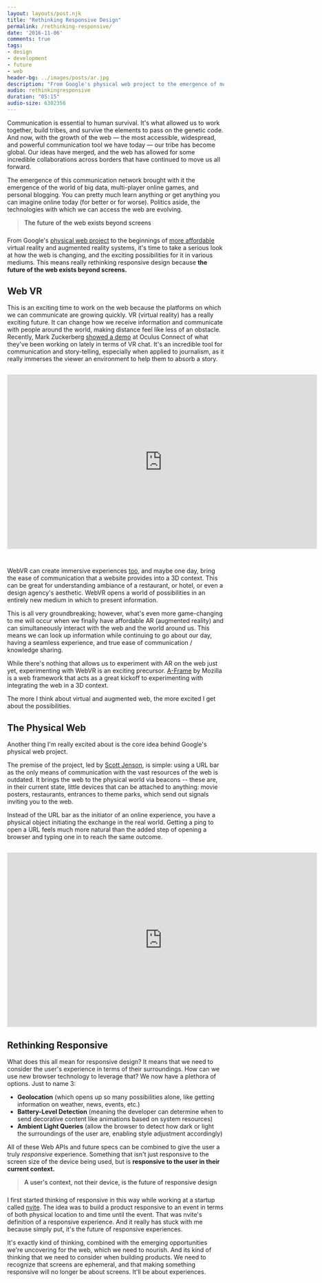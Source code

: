 ```yaml
---
layout: layouts/post.njk
title: "Rethinking Responsive Design"
permalink: /rethinking-responsive/
date: '2016-11-06'
comments: true
tags:
- design
- development
- future
- web
header-bg: ../images/posts/ar.jpg
description: "From Google's physical web project to the emergence of more affordable virtual reality and augmented reality systems, it's time to take a serious look at how the web is changing, and the exciting possibilities for its application outside of screens."
audio: rethinkingresponsive
duration: "05:15"
audio-size: 6302356
---
```


Communication is essential to human survival. It's what allowed us to work together, build tribes, and survive the elements to pass on the genetic code. And now, with the growth of the web &mdash; the most accessible, widespread, and powerful communication tool we have today &mdash; our tribe has become global. Our ideas have merged, and the web has allowed for some incredible collaborations across borders that have continued to move us all forward.

The emergence of this communication network brought with it the emergence of the world of big data, multi-player online games, and personal blogging. You can pretty much learn anything or get anything you can imagine online today (for better or for worse). Politics aside, the technologies with which we can access the web are evolving.

<blockquote class="left" style="padding-bottom:.7em"><a class="twitter-share">The future of the web exists beyond screens</a></blockquote>

From Google's [physical web project](https://google.github.io/physical-web/) to the beginnings of [more affordable](http://www.gearbrain.com/gear-vr-budget-virtual-reality-headset-1716690185.html) virtual reality and augmented reality systems, it's time to take a serious look at how the web is changing, and the exciting possibilities for it in various mediums. This means really rethinking responsive design because **the future of the web exists beyond screens.**

## Web VR

This is an exciting time to work on the web because the platforms on which we can communicate are growing quickly. VR (virtual reality) has a really exciting future. It can change how we receive information and communicate with people around the world, making distance feel like less of an obstacle. Recently, Mark Zuckerberg [showed a demo](https://www.youtube.com/watch?v=OyW4CBSZfL0) at Oculus Connect of what they've been working on lately in terms of VR chat. It's an incredible tool for communication and story-telling, especially when applied to journalism, as it really immerses the viewer an environment to help them to absorb a story.

<iframe width="720" height="405" style="margin: 1em 0 2em"  src="https://www.youtube.com/embed/0QY72R3ZDzw?rel=0" frameborder="0" allowfullscreen></iframe>

WebVR can create immersive experiences [too](https://www.youtube.com/watch?v=KMdCGkgNtno), and maybe one day, bring the ease of communication that a website provides into a 3D context. This can be great for understanding ambiance of a restaurant, or hotel, or even a design agency's aesthetic. WebVR opens a world of possibilities in an entirely new medium in which to present information.

This is all very groundbreaking; however, what's even more game-changing to me will occur when we finally have affordable AR (augmented reality) and can simultaneously interact with the web and the world around us. This means we can look up information while continuing to go about our day, having a seamless experience, and true ease of communication / knowledge sharing.

While there's nothing that allows us to experiment with AR on the web just yet, experimenting with WebVR is an exciting precursor. [A-Frame](https://aframe.io/) by Mozilla is a web framework that acts as a great kickoff to experimenting with integrating the web in a 3D context.

The more I think about virtual and augmented web, the more excited I get about the possibilities.

## The Physical Web

Another thing I'm really excited about is the core idea behind Google's physical web project.

The premise of the project, led by [Scott Jenson](https://twitter.com/scottjenson), is simple: using a URL bar as the only means of communication with the vast resources of the web is outdated. It brings the web to the physical world via beacons -- these are, in their current state, little devices that can be attached to anything: movie posters, restaurants, entrances to theme parks, which send out signals inviting you to the web.

Instead of the URL bar as the initiator of an online experience, you have a physical object initiating the exchange in the real world. Getting a ping to open a URL feels much more natural than the added step of opening a browser and typing one in to reach the same outcome.

<iframe width="720" height="405" style="margin: 1em 0 0"  src="https://www.youtube.com/embed/1yaLPRgtlR0?rel=0" frameborder="0" allowfullscreen></iframe>

## Rethinking Responsive

What does this all mean for responsive design? It means that we need to consider the user's experience in terms of their surroundings. How can we use new browser technology to leverage that? We now have a plethora of options. Just to name 3:

- **Geolocation** (which opens up so many possibilities alone, like getting information on weather, news, events, etc.)
- **Battery-Level Detection** (meaning the developer can determine when to send decorative content like animations based on system resources)
- **Ambient Light Queries** (allow the browser to detect how dark or light the surroundings of the user are, enabling style adjustment accordingly)

All of these Web APIs and future specs can be combined to give the user a truly *responsive* experience. Something that isn't just responsive to the screen size of the device being used, but is **responsive to the user in their current context.**

<blockquote class="right" style="padding-bottom:.7em"><a class="twitter-share">A user's context, not their device, is the future of responsive design</a></blockquote>

I first started thinking of responsive in this way while working at a startup called [nvite](http://nvite.com). The idea was to build a product responsive to an event in terms of both physical location to and time until the event. That was nvite's definition of a responsive experience. And it really has stuck with me because simply put, it's the future of responsive experiences. 

It's exactly kind of thinking, combined with the emerging opportunities we're uncovering for the web, which we need to nourish. And its kind of thinking that we need to consider when building products. We need to recognize that screens are ephemeral, and that <a class="twitter-share">making something responsive will no longer be about screens. It'll be about experiences</a>.